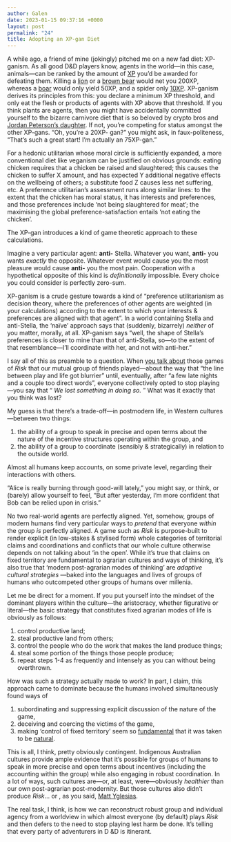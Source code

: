 ```yaml
---
author: Galen
date: 2023-01-15 09:37:16 +0000
layout: post
permalink: "24"
title: Adopting an XP-gan Diet
---
```



A while ago, a friend of mine (jokingly) pitched me on a new fad diet: XP-
ganism. As all good D&D players know, agents in the world—in this case,
animals—can be ranked by the amount of
[XP](https://en.wikipedia.org/wiki/Experience_point) you’d be awarded for
defeating them. Killing a
[lion](https://www.dndbeyond.com/monsters/16944-lion) or a [brown
bear](https://www.dndbeyond.com/monsters/16816-brown-bear) would net you
200XP, whereas a [boar](https://www.dndbeyond.com/monsters/16812-boar) would
only yield 50XP, and a spider only
[10XP](https://www.dndbeyond.com/monsters/17018-spider). XP-ganism derives its
principles from this: you declare a minimum XP threshold, and only eat the
flesh or products of agents with XP above that threshold. If you think plants
are agents, then you might have accidentally committed yourself to the bizarre
carnivore diet that is so beloved by crypto bros and [Jordan Peterson’s
daughter](https://carnivorestyle.com/jordan-peterson-carnivore-diet/). If not,
you’re competing for status amongst the other XP-gans. “Oh, you’re a 20XP-
gan?” you might ask, in faux-politeness, “That’s such a great start! I’m
actually an 75XP-gan.”

For a hedonic utilitarian whose moral circle is sufficiently expanded, a more
conventional diet like veganism can be justified on obvious grounds: eating
chicken requires that a chicken be raised and slaughtered; this causes the
chicken to suffer X amount, and has expected Y additional negative effects on
the wellbeing of others; a substitute food Z causes less net suffering, etc. A
preference utilitarian’s assessment runs along similar lines: to the extent
that the chicken has moral status, it has interests and preferences, and those
preferences include ‘not being slaughtered for meat’; the maximising the
global preference-satisfaction entails ‘not eating the chicken’.

The XP-gan introduces a kind of game theoretic approach to these calculations.

Imagine a very particular agent: **anti-** Stella. Whatever you want,
**anti-** you wants _exactly_ the opposite. Whatever event would cause you the
most pleasure would cause **anti-** you the most pain. Cooperation with a
hypothetical opposite of this kind is _definitionally_ impossible. Every
choice you could consider is perfectly zero-sum.

XP-ganism is a crude gesture towards a kind of “preference utilitarianism as
decision theory, where the preferences of other agents are weighted (in your
calculations) according to the extent to which your interests & preferences
are aligned with that agent”. In a world containing Stella and anti-Stella,
the ‘naïve’ approach says that (suddenly, bizarrely) _neither_ of you matter,
morally, at all. XP-ganism says “well, the shape of Stella’s preferences is
closer to mine than that of anti-Stella, so—to the extent of that
resemblance—I’ll coordinate with her, and not with anti-her.”

I say all of this as preamble to a question. When [you talk
about](https://angst.blog/23) those games of _Risk_ that our mutual group of
friends played—about the way that “the line between play and life got
blurrier” until, eventually, after “a few late nights and a couple too direct
words”, everyone collectively opted to stop playing—you say that “ _We lost
something in doing so._ ” What was it exactly that you think was lost?

My guess is that there’s a trade-off—in postmodern life, in Western
cultures—between two things:

  1. the ability of a group to speak in precise and open terms about the nature of the incentive structures operating within the group, and
  2. the ability of a group to coordinate (sensibly & strategically) in relation to the outside world.

Almost all humans keep accounts, on some private level, regarding their
interactions with others.

“Alice is really burning through good-will lately,” you might say, or think,
or (barely) allow yourself to feel, “But after yesterday, I’m more confident
that Bob can be relied upon in crisis.”

No two real-world agents are perfectly aligned. Yet, somehow, groups of modern
humans find very particular ways to _pretend_ that everyone _within_ the group
_is_ perfectly aligned. A game such as _Risk_ is purpose-built to render
explicit (in low-stakes  & stylised form) whole categories of territorial
claims and coordinations and conflicts that our whole culture otherwise
depends on not talking about ‘in the open’. While it’s true that claims on
fixed territory are fundamental to agrarian cultures and ways of thinking,
it’s also true that ‘modern post-agrarian modes of thinking’ are _adaptive
cultural strategies_ —baked into the languages and lives of groups of humans
who outcompeted other groups of humans over millenia.

Let me be direct for a moment. If you put yourself into the mindset of the
dominant players within the culture—the aristocracy, whether figurative or
literal—the basic strategy that constitutes fixed agrarian modes of life is
obviously as follows:

  1. control productive land;
  2. steal productive land from others;
  3. control the people who do the work that makes the land produce things;
  4. steal some portion of the things those people produce;
  5. repeat steps 1-4 as frequently and intensely as you can without being overthrown.

How was such a strategy actually made to work? In part, I claim, this approach
came to dominate because the humans involved simultaneously found ways of

  1. subordinating and suppressing explicit discussion of the nature of the game,
  2. deceiving and coercing the victims of the game,
  3. making ‘control of fixed territory’ seem so [fundamental](https://www.youtube.com/watch?v=LOrkILQmpRk) that it was taken to be [natural](https://worldcat.org/isbn/9781107103887).

This is all, I think, pretty obviously contingent. Indigenous Australian
cultures provide ample evidence that it’s possible for groups of humans to
speak in more precise and open terms about incentives (including the
accounting within the group) while also engaging in robust coordination. In a
lot of ways, such cultures are—or, at least, were—obviously _healthier_ than
our own post-agrarian post-modernity. But those cultures also didn’t produce
_Risk_... or , as you said, [Matt Yglesias](https://angst.blog/23).

The real task, I think, is how we can reconstruct robust group and individual
agency from a worldview in which almost everyone (by default) plays _Risk_ and
then defers to the need to stop playing lest harm be done. It’s telling that
every party of adventurers in D &D is itinerant.